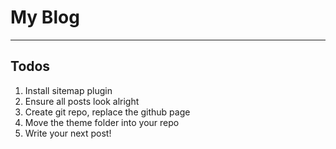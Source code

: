# My Blog
---

## Todos
1. Install sitemap plugin
2. Ensure all posts look alright
3. Create git repo, replace the github page
2. Move the theme folder into your repo
4. Write your next post!
